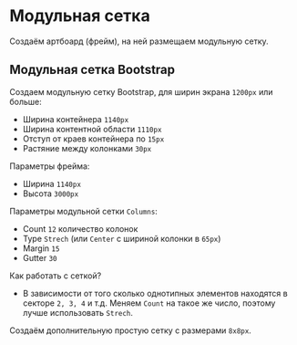 # Модульная сетка
Создаём артбоард (фрейм), на ней размещаем модульную сетку.

## Модульная сетка Bootstrap
Создаем модульную сетку Bootstrap, для ширин экрана `1200px` или больше:
- Ширина контейнера `1140px`
- Ширина контентной области `1110px`
- Отступ от краев контейнера по `15px`
- Растяние между колонками `30px`

Параметры фрейма:
- Ширина `1140px`
- Высота `3000px`

Параметры модульной сетки `Columns`:
- Count `12` количество колонок
- Type `Strech` (или `Center` с шириной колонки в `65px`)
- Margin `15`
- Gutter `30`

Как работать с сеткой?
- В зависимости от того сколько однотипных элементов находятся в секторе `2, 3, 4` и т.д. Меняем `Count` на такое же число, поэтому лучше использовать `Strech`.

Создаём дополнительную простую сетку с размерами `8x8px`.
